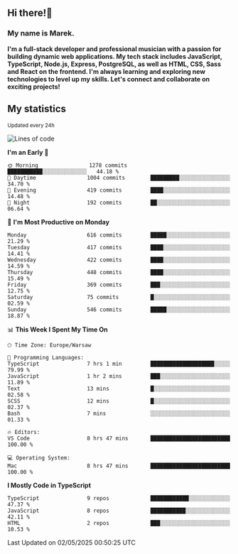 ## Hi there!👋 ##
### My name is Marek. ###

**I'm a full-stack developer and professional musician with a passion for building dynamic web applications. My tech stack includes JavaScript, TypeScript, Node.js, Express, PostgreSQL, as well as HTML, CSS, Sass and React on the frontend. I'm always learning and exploring new technologies to level up my skills. Let's connect and collaborate on exciting projects!**

## My statistics ##
<sub>Updated every 24h</sub>
<!--START_SECTION:waka-->
![Lines of code](https://img.shields.io/badge/From%20Hello%20World%20I%27ve%20Written-191.4%20thousand%20lines%20of%20code-blue)

**I'm an Early 🐤** 

```text
🌞 Morning                1278 commits        ███████████░░░░░░░░░░░░░░   44.18 % 
🌆 Daytime                1004 commits        █████████░░░░░░░░░░░░░░░░   34.70 % 
🌃 Evening                419 commits         ████░░░░░░░░░░░░░░░░░░░░░   14.48 % 
🌙 Night                  192 commits         ██░░░░░░░░░░░░░░░░░░░░░░░   06.64 % 
```
📅 **I'm Most Productive on Monday** 

```text
Monday                   616 commits         █████░░░░░░░░░░░░░░░░░░░░   21.29 % 
Tuesday                  417 commits         ████░░░░░░░░░░░░░░░░░░░░░   14.41 % 
Wednesday                422 commits         ████░░░░░░░░░░░░░░░░░░░░░   14.59 % 
Thursday                 448 commits         ████░░░░░░░░░░░░░░░░░░░░░   15.49 % 
Friday                   369 commits         ███░░░░░░░░░░░░░░░░░░░░░░   12.75 % 
Saturday                 75 commits          █░░░░░░░░░░░░░░░░░░░░░░░░   02.59 % 
Sunday                   546 commits         █████░░░░░░░░░░░░░░░░░░░░   18.87 % 
```


📊 **This Week I Spent My Time On** 

```text
🕑︎ Time Zone: Europe/Warsaw

💬 Programming Languages: 
TypeScript               7 hrs 1 min         ████████████████████░░░░░   79.99 % 
JavaScript               1 hr 2 mins         ███░░░░░░░░░░░░░░░░░░░░░░   11.89 % 
Text                     13 mins             █░░░░░░░░░░░░░░░░░░░░░░░░   02.58 % 
SCSS                     12 mins             █░░░░░░░░░░░░░░░░░░░░░░░░   02.37 % 
Bash                     7 mins              ░░░░░░░░░░░░░░░░░░░░░░░░░   01.33 % 

🔥 Editors: 
VS Code                  8 hrs 47 mins       █████████████████████████   100.00 % 

💻 Operating System: 
Mac                      8 hrs 47 mins       █████████████████████████   100.00 % 
```

**I Mostly Code in TypeScript** 

```text
TypeScript               9 repos             ████████████░░░░░░░░░░░░░   47.37 % 
JavaScript               8 repos             ███████████░░░░░░░░░░░░░░   42.11 % 
HTML                     2 repos             ███░░░░░░░░░░░░░░░░░░░░░░   10.53 % 
```




 Last Updated on 02/05/2025 00:50:25 UTC
<!--END_SECTION:waka-->

<!--
**MarekSax/MarekSax** is a ✨ _special_ ✨ repository because its `README.md` (this file) appears on your GitHub profile.

Here are some ideas to get you started:

- 🔭 I’m currently working on ...
- 🌱 I’m currently learning ...
- 👯 I’m looking to collaborate on ...
- 🤔 I’m looking for help with ...
- 💬 Ask me about ...
- 📫 How to reach me: ...
- 😄 Pronouns: ...
- ⚡ Fun fact: ...
-->
